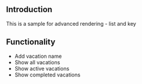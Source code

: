<h2>Introduction</h2>
This is a sample for advanced rendering - list and key

<h2>Functionality</h2>
<ul>
<li>Add vacation name</li>
<li>Show all vacations</li>
<li>Show active vacations</li>
<li>Show completed vacations</li>

</ul>

